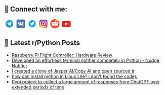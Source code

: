 ## 🔎 Connect with me:
[<img src="https://github.com/bullbesh/bullbesh/blob/main/images/Telegram.png" width="32" height="32" />](https://t.me/bullbesh)
[<img src="https://github.com/bullbesh/bullbesh/blob/main/images/VK.png" width="32" height="32" />](https://vk.com/bullbesh)
[<img src="https://github.com/bullbesh/bullbesh/blob/main/images/Twitter.png" width="32" height="32" />](https://twitter.com/bullbesh1)
[<img src="https://github.com/bullbesh/bullbesh/blob/main/images/Instagram.png" width="32" height="32" />](https://www.instagram.com/bullbesh)
[<img src="https://github.com/bullbesh/bullbesh/blob/main/images/Reddit.png" width="32" height="32" />](https://www.reddit.com/user/bullbesh)
[<img src="https://github.com/bullbesh/bullbesh/blob/main/images/YouTube.png" width="32" height="32" />](https://www.youtube.com/channel/UCtfjRs6uzgq5mfm8S06WTcg)

## 📕 Latest r/Python Posts
<!-- BLOG-POST-LIST:START -->
- [Raspberry Pi Flight Controller: Hardware Review](https://www.reddit.com/r/Python/comments/11emzwx/raspberry_pi_flight_controller_hardware_review/)
- [Developed an effortless terminal notifier completely in Python - Nudge Notifier](https://www.reddit.com/r/Python/comments/11emwwq/developed_an_effortless_terminal_notifier/)
- [I created a clone of Jasper AI/Copy AI and open sourced it](https://www.reddit.com/r/Python/comments/11emvg8/i_created_a_clone_of_jasper_aicopy_ai_and_open/)
- [how can install python in Linux Lite? i don&#39;t found the code&rpar;:](https://www.reddit.com/r/Python/comments/11el3dg/how_can_install_python_in_linux_lite_i_dont_found/)
- [Pypi project to collect a large amount of responses from ChatGPT over extended periods of time](https://www.reddit.com/r/Python/comments/11ejutp/pypi_project_to_collect_a_large_amount_of/)
<!-- BLOG-POST-LIST:END -->
